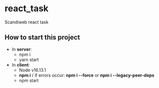 # react_task
Scandiweb react task

## How to start this project
- In **server**:
  * npm i
  * yarn start
- In **client**:
  * Node v16.13.1
  * **npm i** / if errors occur: **npm i --force** or **npm i --legacy-peer-deps**
  * npm start
